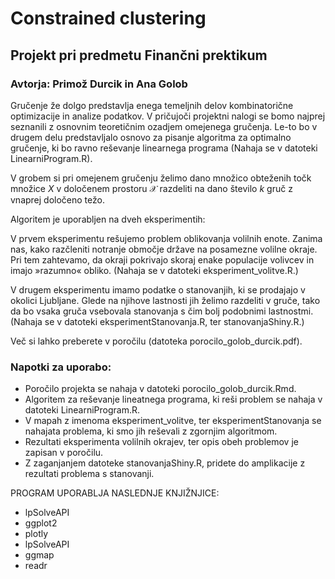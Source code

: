 
# Constrained clustering
## Projekt pri predmetu Finančni prektikum
### Avtorja: Primož Durcik in Ana Golob


Gručenje že dolgo predstavlja enega temeljnih delov kombinatorične optimizacije in analize podatkov. V pričujoči projektni nalogi se bomo najprej seznanili z osnovnim teoretičnim ozadjem omejenega gručenja. Le-to bo v drugem delu predstavljalo osnovo za pisanje algoritma za optimalno gručenje, ki bo ravno reševanje linearnega programa (Nahaja se v datoteki LinearniProgram.R).

V grobem si pri omejenem gručenju želimo dano množico obteženih točk množice $X$ v določenem prostoru $\mathcal{X}$ razdeliti na dano število $k$ gruč z vnaprej določeno težo.

Algoritem je uporabljen na dveh eksperimentih:

V prvem eksperimentu rešujemo problem oblikovanja volilnih enote. Zanima nas, kako razčleniti notranje območje države na posamezne volilne okraje. Pri tem zahtevamo, da okraji pokrivajo skoraj enake populacije volivcev in imajo »razumno« obliko. (Nahaja se v datoteki eksperiment_volitve.R.)

V drugem eksperimentu imamo podatke o stanovanjih, ki se prodajajo v okolici Ljubljane. Glede na njihove lastnosti jih želimo razdeliti v gruče, tako da bo vsaka gruča vsebovala stanovanja s čim bolj podobnimi lastnostmi. (Nahaja se v datoteki eksperimentStanovanja.R, ter stanovanjaShiny.R.)

Več si lahko preberete v poročilu (datoteka porocilo_golob_durcik.pdf).


### Napotki za uporabo:
* Poročilo projekta se nahaja v datoteki porocilo_golob_durcik.Rmd.
* Algoritem za reševanje lineatnega programa, ki reši problem se nahaja v datoteki LinearniProgram.R.
* V mapah z imenoma eksperiment_volitve, ter eksperimentStanovanja se nahajata problema, ki smo jih reševali z zgornjim algoritmom.
* Rezultati eksperimenta volilnih okrajev, ter opis obeh problemov je zapisan v poročilu.
* Z zaganjanjem datoteke stanovanjaShiny.R, pridete do amplikacije z rezultati problema s stanovanji.

PROGRAM UPORABLJA NASLEDNJE KNJIŽNJICE:
* lpSolveAPI
* ggplot2
* plotly
* lpSolveAPI
* ggmap
* readr



